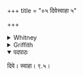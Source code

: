 +++
title = "०५ दिवेस्वाहा ५"

+++

<details><summary>Whitney</summary>

### Translation
5. To heaven hail!

### Notes
</details>

<details><summary>Griffith</summary>

All hail to Heaven!
</details>


<details open><summary>पदपाठः</summary>

दिवे। स्वाहा। ९.५।
</details>